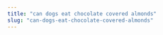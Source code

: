 ```yaml
---
title: "can dogs eat chocolate covered almonds"
slug: "can-dogs-eat-chocolate-covered-almonds"
---
```


